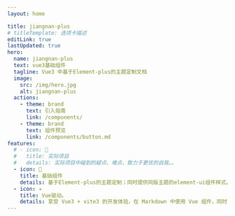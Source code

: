 ```yaml
---
layout: home

title: jiangnan-plus
# titleTemplate: 选项卡描述
editLink: true
lastUpdated: true
hero:
  name: jiangnan-plus
  text: vue3基础组件
  tagline: Vue3 中基于Element-plus的主题定制文档
  image:
    src: /img/hero.jpg
    alt: jiangnan-plus
  actions:
    - theme: brand
      text: 引入指南
      link: /components/
    - theme: brand
      text: 组件预览
      link: /components/button.md
features:
  # - icon: 🔨
  #   title: 实际项目
  #   details: 实际项目中碰到的疑点、难点，致力于更优的自我。。
  - icon: 🧩
    title: 基础组件
    details: 基于Element-plus的主题定制；同时提供同版主题的element-ui组件样式。
  - icon: ✈️
    title: Vue驱动。
    details: 享受 Vue3 + vite3 的开发体验，在 Markdown 中使用 Vue 组件，同时可以使用 Vue 来开发自定义主题。
---
```

